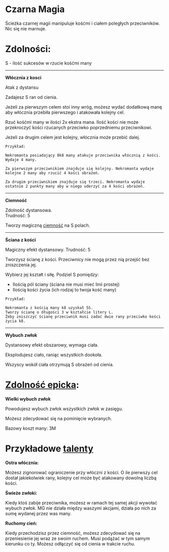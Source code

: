 # Czarna Magia

Ścieżka czarnej magii manipuluje kośćmi i ciałem poległych przeciwników. Nic się nie marnuje.

<!-- <img src="imgs/czarna-magia.png" width="400"> -->

# Zdolności:

S - ilość sukcesów w rzucie kośćmi many

___

**Włócznia z kosci**

Atak z dystansu

Zadajesz S ran od cienia.

Jeżeli za pierwszym celem stoi inny wróg, możesz wydać dodatkową manę aby włócznia przebiła pierwszego i atakowała kolejny cel.

Rzuć kośćmi many w ilości 2x ekstra mana.
Ilość kości nie może przekroczyć kości rzucanych przeciwko poprzedniemu przeciwnikowi.

Jeżeli za drugim celem jest kolejny, włócznia może przebić dalej.

```
Przykład:

Nekromanta posiadający 8k8 many atakuje przeciwnika włócznią z kości.
Wydaje 4 many.

Za pierwszym przeciwnikiem znajduje się kolejny. Nekromanta wydaje kolejne 2 many aby rzucić 4 kości obrażeń.

Za drugim przeciwnikiem znajduje się trzeci. Nekromanta wydaje ostatnie 2 punkty many aby w niego uderzyć za 4 kości obrażeń.
```

___
**Ciemność**

Zdolność dystansowa.\
Trudność: 5

Tworzy magiczną [ciemność](/docs/efekty/ciemnosc.md) na S polach.
___
**Ściana z kości**

Magiczny efekt dystansowy.
Trudność: 5

Tworzysz ścianę z kości. Przeciwnicy nie mogą przez nią przejść bez zniszczenia jej.

Wybierz jej kształt i siłę.
Podziel S pomiędzy:
* Ilością pól ściany (ściana nie musi mieć linii prostej)
* Ilością kości życia (ich rodzaj to twoja kość many)
```
Przykład:

Nekromanta z kością many k8 uzyskał 5S.
Tworzy ścianę o długości 3 w kształcie litery L.
Żeby zniszczyć ścianę przeciwnik musi zadać dwie rany przeciwko kości życia k8.
```
___
**Wybuch zwłok**

Dystansowy efekt obszarowy, wymaga ciała.

Eksplodujesz ciało, raniąc wszystkich dookoła.

Wszyscy wokół ciała otrzymują S obrażeń od cienia.
# [Zdolność epicka](/docs/zdolnosc-epicka.md):

**Wielki wybuch zwłok**

Powodujesz wybuch zwłok wszystkich zwłok w zasięgu.

Możesz zdecydować się na pominięcie wybranych.

Bazowy koszt many: 3M

# Przykładowe [talenty](/docs/talent.md)

**Ostra włócznia:**

Możesz zignorować ograniczenie przy włóczni z kości. O ile pierwszy cel dostał jakiekolwiek rany, kolejny cel może być atakowany dowolną liczbą kości.

**Świeże zwłoki:**

Kiedy ktoś zabije przeciwnika, możesz w ramach tej samej akcji wywołać wybuch zwłok. MG nie działa między waszymi akcjami, działa po nich za sumę wydanej przez was many.

**Ruchomy cień:**

Kiedy przechodzisz przez ciemność, możesz zdecydować się na przeniesienie jej wraz ze swoim ruchem. Musi podążać w tym samym kierunku co ty. Możesz odłączyć się od cienia w trakcie ruchu.

